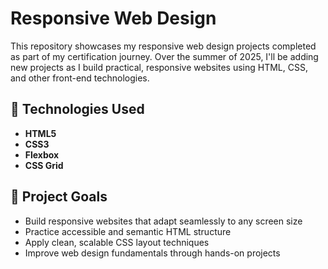 # Responsive Web Design
This repository showcases my responsive web design projects completed as part of my certification journey. Over the summer of 2025, I'll be adding new projects as I build practical, responsive websites using HTML, CSS, and other front-end technologies.  

## 🧰 Technologies Used

- **HTML5**
- **CSS3**
- **Flexbox**
- **CSS Grid**

## 🧱 Project Goals

- Build responsive websites that adapt seamlessly to any screen size
- Practice accessible and semantic HTML structure
- Apply clean, scalable CSS layout techniques
- Improve web design fundamentals through hands-on projects
